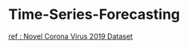 # Time-Series-Forecasting
[ref : Novel Corona Virus 2019 Dataset](https://www.kaggle.com/datasets/sudalairajkumar/novel-corona-virus-2019-dataset)

